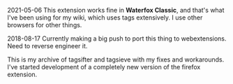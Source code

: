 2021-05-06  This extension works fine in **Waterfox Classic**, and that's what I've been using for my wiki, which uses tags extensively.  I use other browsers for other things.

2018-08-17  Currently making a big push to port this thing to webextensions.
            Need to reverse engineer it.

This is my archive of tagsifter and tagsieve with my fixes and workarounds.
I've started development of a completely new version of the firefox extension.
